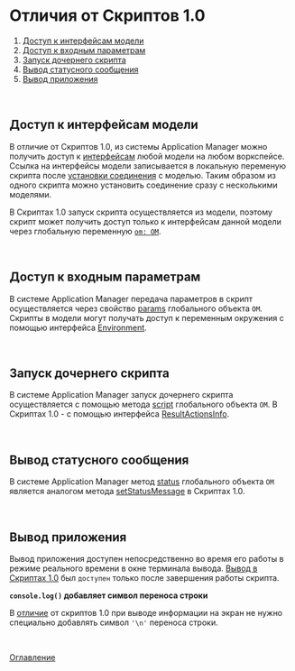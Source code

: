 # Отличия от Скриптов 1.0

1. [Доступ к интерфейсам модели](#modelAccess)
1. [Доступ к входным параметрам](#inputParams)
1. [Запуск дочернего скрипта](#runScript)
1. [Вывод статусного сообщения](#status)
1. [Вывод приложения](#asyncOutput)

&nbsp;

## Доступ к интерфейсам модели<a name="modelAccess"></a>

В отличие от Скриптов 1.0, из системы Application Manager можно получить доступ к [интерфейсам](./API/om.md) любой модели на любом воркспейсе. Ссылка на интерфейсы модели записывается в локальную переменую скрипта после [установки соединения](./API/API.md#modelConnect) с моделью. Таким образом из одного скрипта можно установить соединение сразу с несколькими моделями.

В Скриптах 1.0 запуск скрипта осуществляется из модели, поэтому скрипт может получить доступ только к интерфейсам данной модели через глобальную переменную [`om: OM`](https://github.com/optimacros/scripts_documentation/blob/main/appendix/constraints.md#singleModel).

&nbsp;

## Доступ к входным параметрам<a name="inputParams"></a>

В системе Application Manager передача параметров в скрипт осуществляется через свойство [params](./API/API.md#inputParams) глобального объекта `OM`. Скрипты в модели могут получать доступ к переменным окружения с помощью интерфейса [Environment](https://github.com/optimacros/scripts_documentation/blob/main/API/env.md#Environment).

&nbsp;

## Запуск дочернего скрипта<a name="runScript"></a>

В системе Application Manager запуск дочернего скрипта осуществляется с помощью метода [script](./API/API.md#runScript) глобального объекта `OM`. В Скриптах 1.0 - с помощью интерфейса [ResultActionsInfo](https://github.com/optimacros/scripts_documentation/blob/main/API/scriptChains.md#ResultActionsInfo).

&nbsp;

## Вывод статусного сообщения<a name="status"></a>

В системе Application Manager метод [status](./API/API.md#status) глобального объекта `OM` является аналогом метода [setStatusMessage](https://github.com/optimacros/scripts_documentation/blob/main/API/common.md#RequestManager.setStatusMessage) в Скриптах 1.0.

&nbsp;

## Вывод приложения<a name="asyncOutput"></a>

Вывод приложения доступен непосредственно во время его работы в режиме реального времени в окне терминала вывода. [Вывод в Скриптах 1.0](https://github.com/optimacros/scripts_documentation/blob/main/appendix/constraints.md#syncOutput) был `доступен` только после завершения работы скрипта.

**`console.log()` добавляет символ переноса строки**<a name="lineBreak"></a>

В [отличие](https://github.com/optimacros/scripts_documentation/blob/main/appendix/constraints.md#noLineBreak) от скриптов 1.0 при выводе информации на экран не нужно специально добавлять символ `'\n'` переноса строки.

&nbsp;

[Оглавление](./README.md)
